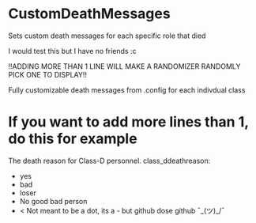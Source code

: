 # CustomDeathMessages
Sets custom death messages for each specific role that died

I would test this but I have no friends :c

!!ADDING MORE THAN 1 LINE WILL MAKE A RANDOMIZER RANDOMLY PICK ONE TO DISPLAY!!

Fully customizable death messages from .config for each indivdual class

# If you want to add more lines than 1, do this for example 

   The death reason for Class-D personnel.
  class_ddeathreason:
  - yes
  - bad
  - loser
  - No good bad person 
  - < Not meant to be a dot, its a - but github dose github ¯\_(ツ)_/¯
 
